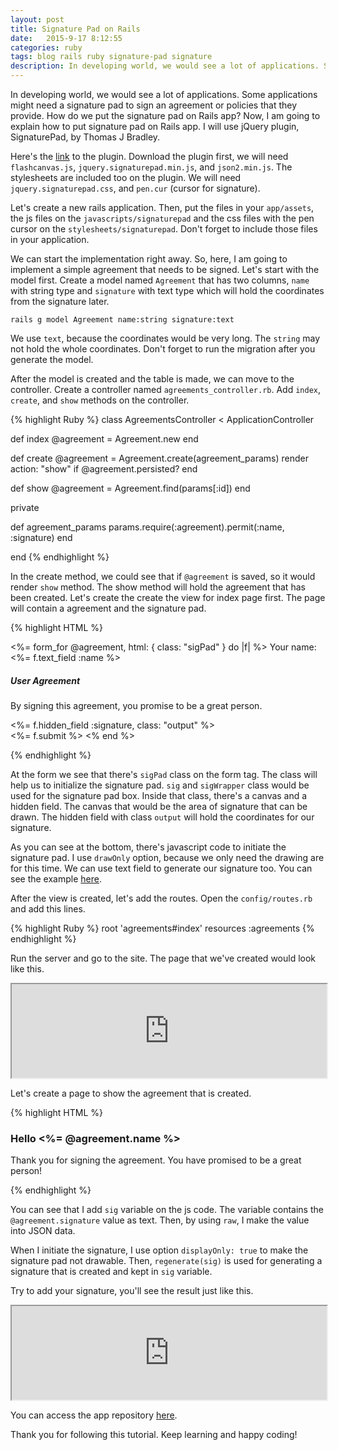 ```yaml
---
layout: post
title: Signature Pad on Rails
date:   2015-9-17 8:12:55
categories: ruby
tags: blog rails ruby signature-pad signature
description: In developing world, we would see a lot of applications. Some applications might need a signature pad to sign an agreement or policies that they provide. How do we put the signature pad on Rails app? Now, I am going to explain how to put signature pad on Rails app. I will use jQuery plugin, SignaturePad, by Thomas J Bradley. 
---
```


In developing world, we would see a lot of applications. Some applications might need a signature pad to sign an agreement or policies that they provide. How do we put the signature pad on Rails app? Now, I am going to explain how to put signature pad on Rails app. I will use jQuery plugin, SignaturePad, by Thomas J Bradley.<!--more-->

Here's the <a target="_blank" href="http://thomasjbradley.ca/lab/signature-pad">link</a> to the plugin. Download the plugin first, we will need `flashcanvas.js`, `jquery.signaturepad.min.js`, and `json2.min.js`. The stylesheets are included too on the plugin. We will need `jquery.signaturepad.css`, and `pen.cur` (cursor for signature).

Let's create a new rails application. Then, put the files in your `app/assets`, the js files on the `javascripts/signaturepad` and the css files with the pen cursor on the `stylesheets/signaturepad`. Don't forget to include those files in your application.

We can start the implementation right away. So, here, I am going to implement a simple agreement that needs to be signed. Let's start with the model first. Create a model named `Agreement` that has two columns, `name` with string type and `signature` with text type which will hold the coordinates from the signature later.

`rails g model Agreement name:string signature:text`

We use `text`, because the coordinates would be very long. The `string` may not hold the whole coordinates. Don't forget to run the migration after you generate the model.

After the model is created and the table is made, we can move to the controller. Create a controller named `agreements_controller.rb`. Add `index`, `create`, and `show` methods on the controller.

{% highlight Ruby %}
class AgreementsController < ApplicationController

  def index
    @agreement = Agreement.new
  end

  def create
    @agreement = Agreement.create(agreement_params)
    render action: "show" if @agreement.persisted?
  end

  def show
    @agreement = Agreement.find(params[:id])
  end

  private 

  def agreement_params
    params.require(:agreement).permit(:name, :signature)
  end

end
{% endhighlight %}

In the create method, we could see that if `@agreement` is saved, so it would render `show` method. The show method will hold the agreement that has been created. Let's create the create the view for index page first. The page will contain a agreement and the signature pad.

{% highlight HTML %}
<!-- app/views/agreements/index.html.erb -->
<%= form_for @agreement, html: { class: "sigPad" } do |f| %>
  Your name: <%= f.text_field :name %><br />
  <h5>User Agreement</h5>
  <p>By signing this agreement, you promise to be a great person.</p>
  <div class="sig sigWrapper">
    <div class="typed"></div>
    <canvas class="pad" width="298" height="55"></canvas>
    <%= f.hidden_field :signature, class: "output" %><br />
  </div>
  <%= f.submit %>
<% end %>

<script type="text/javascript">
  $(document).ready(function () {
    $('.sigPad').signaturePad({ drawOnly:true });
  });
</script>
{% endhighlight %}

At the form we see that there's `sigPad` class on the form tag. The class will help us to initialize the signature pad. `sig` and `sigWrapper` class would be used for the signature pad box. Inside that class, there's a canvas and a hidden field. The canvas that would be the area of signature that can be drawn. The hidden field with class `output` will hold the coordinates for our signature.

As you can see at the bottom, there's javascript code to initiate the signature pad. I use `drawOnly` option, because we only need the drawing are for this time. We can use text field to generate our signature too. You can see the example <a target="_blank" href="https://thomasjbradley.github.io/signature-pad/examples/accept-signature.html">here</a>.

After the view is created, let's add the routes. Open the `config/routes.rb` and add this lines.

{% highlight Ruby %}
root 'agreements#index'
resources :agreements
{% endhighlight %}

Run the server and go to the site. The page that we've created would look like this.

<iframe src="https://drive.google.com/file/d/0B245dSGaMJ5YbEhqUUNyNVFDa00/preview" style="width: 100%"></iframe>

Let's create a page to show the agreement that is created.

{% highlight HTML %}
<!-- app/views/agreements/show.html.erb -->
<h3>Hello <%= @agreement.name %></h3>
<p>Thank you for signing the agreement. You have promised to be a great person!</p>
<div class="sigPad sigWrapper">
  <div class="typed"></div>
  <canvas class="pad" width="298" height="55"></canvas>
  <input type="hidden" name="output" class="output"/>
</div>

<script type="text/javascript">
  $(document).ready(function () {
    sig = <%= raw @agreement.signature %>;
    $('.sigPad').signaturePad({ displayOnly:true }).regenerate(sig);
  });
</script>
{% endhighlight %}

You can see that I add `sig` variable on the js code. The variable contains the `@agreement.signature` value as text. Then, by using `raw`, I make the value into JSON data. 

When I initiate the signature, I use option `displayOnly: true` to make the signature pad not drawable. Then, `regenerate(sig)` is used for generating a signature that is created and kept in `sig` variable.

Try to add your signature, you'll see the result just like this.

<iframe src="https://drive.google.com/file/d/0B245dSGaMJ5YdjFlcHQ5Y2dOYWM/preview" style="width: 100%"></iframe>

You can access the app repository <a target="_blank" href="https://github.com/tsara27/sample_signature_pad">here</a>.

Thank you for following this tutorial. Keep learning and happy coding!

